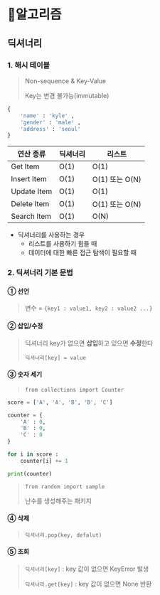 # 🧠알고리즘

## 딕셔너리
>

### 1. 해시 테이블
> Non-sequence & Key-Value
>
> Key는 변경 불가능(immutable)
```python
{
    'name' : 'kyle' ,
    'gender' : 'male' ,
    'address' : 'seoul'
}
```
>

|연산 종류|딕셔너리|리스트|
|------|---|---|
|Get Item|O(1)|O(1)|
|Insert Item|O(1)|O(1) 또는 O(N)|
|Update Item|O(1)|O(1)|
|Delete Item|O(1)|O(1) 또는 O(N)|
|Search Item|O(1)|O(N)|
>
- 딕셔너리를 사용하는 경우
    - 리스트를 사용하기 힘들 때
    - 데이터에 대한 빠른 접근 탐색이 필요할 때


### 2. 딕셔너리 기본 문법

>
#### ① **선언**
>
> 변수 = `{key1 : value1, key2 : value2 ...}`
>
#### ② **삽입/수정**
> 딕셔너리 key가 없으면 **삽입**하고 있으면 **수정**한다
>
> `딕셔너리[key] = value`
>

#### ③ **숫자 세기**
> `from collections import Counter`

```python
score = ['A', 'A', 'B', 'B', 'C']

counter = {
    'A' : 0,
    'B' : 0,
    'C' : 0
}

for i in score :
    counter[i] += 1

print(counter)
```
>
> `from random import sample`
>
> 난수를 생성해주는 패키지

#### ④ **삭제**
>
> `딕셔너리.pop(key, defalut)`

#### ⑤ **조회**
>
> `딕셔너리[key]` : key 값이 없으면 KeyError 발생
>
> `딕셔너리.get[key]` : key 값이 없으면 None 반환